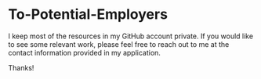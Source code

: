 # To-Potential-Employers

I keep most of the resources in my GitHub account private. If you would like to see some relevant work, please feel free to reach out to me at the contact information provided in my application. 

Thanks!
